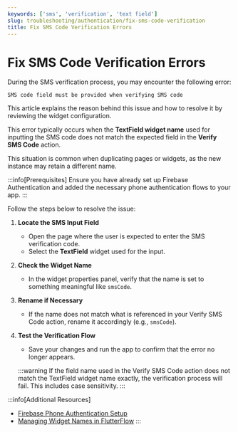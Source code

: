 ```yaml
---
keywords: ['sms', 'verification', 'text field']
slug: troubleshooting/authentication/fix-sms-code-verification
title: Fix SMS Code Verification Errors
---
```


# Fix SMS Code Verification Errors

During the SMS verification process, you may encounter the following error:

   ```text
   SMS code field must be provided when verifying SMS code
   ```

This article explains the reason behind this issue and how to resolve it by reviewing the widget configuration.

This error typically occurs when the **TextField widget name** used for inputting the SMS code does not match the expected field in the **Verify SMS Code** action.

This situation is common when duplicating pages or widgets, as the new instance may retain a different name.

:::info[Prerequisites]
Ensure you have already set up Firebase Authentication and added the necessary phone authentication flows to your app.
:::

Follow the steps below to resolve the issue:

1. **Locate the SMS Input Field**

   - Open the page where the user is expected to enter the SMS verification code.
   - Select the **TextField** widget used for the input.

2. **Check the Widget Name**

   - In the widget properties panel, verify that the name is set to something meaningful like `smsCode`.

3. **Rename if Necessary**

   - If the name does not match what is referenced in your Verify SMS Code action, rename it accordingly (e.g., `smsCode`).

4. **Test the Verification Flow**

   - Save your changes and run the app to confirm that the error no longer appears.

   :::warning
   If the field name used in the Verify SMS Code action does not match the TextField widget name exactly, the verification process will fail. This includes case sensitivity.
   :::

:::info[Additional Resources]
- [Firebase Phone Authentication Setup](/authentication/firebase/phone-auth)
- [Managing Widget Names in FlutterFlow](/building-concepts/naming-widgets)
:::
